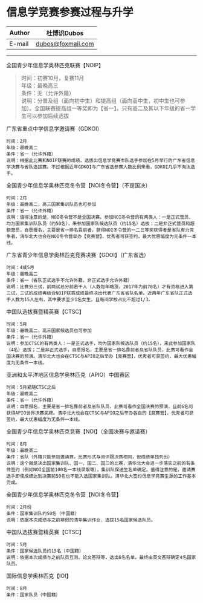 信息学竞赛参赛过程与升学
======

|Author|杜博识Dubos|
|---|---
|E-mail|dubos@foxmail.com

------

全国青少年信息学奥林匹克联赛【NOIP】

>时间：初赛10月，复赛11月  
> 年级：最晚高三  
> 条件：无（允许外籍）  
> 说明：分普及组（面向初中生）和提高组（面向高中生，初中生也可参加）。全国联赛提高组一等奖即为【省一】。只有高二及其以下年级的省一学生可以参加后续选拔  


广东省重点中学信息学邀请赛（GDKOI）

	时间：2月
	年级：最晚高二
	条件：省一（允许外籍）
	说明：根据此比赛和NOIP联赛的成绩，选拔出信息学竞赛市队选手参加在5月举行的广东省信息学决赛与省队选拔赛。不过根据近年GDKOI与广东省选参赛人数比例来看，GDKOI几乎不淘汰选手。

全国青少年信息学奥林匹克冬令营【NOI冬令营】（不是国决）

	时间：2月
	年级：最晚高二，高三国家集训队员也可参加
	条件：省一（允许外籍）
	说明：值得注意的是，NOI冬令营不是全国决赛。参加NOI冬令营的有两类人：一是正式营员，均为国家集训队队员（约50名），来参加国家队候选队员（约15名）选拔；二是非正式营员和超额营员，自愿报名，主要是省一排名靠前者，获得NOI冬令营的一二三等奖获得者是省队有力竞争者，清华北大也会在NOI冬令营举办【竞赛营】，优秀者可获签约，最大优惠幅度为无条件一本线。

广东省青少年信息学奥林匹克竞赛决赛【GDOI】（广东省选）

	时间：4或5月
	年级：最晚高二
	条件：省一（省队正式选手不允许外籍，非正式选手允许外籍）
	说明：比赛分三试，前两试总分前若干人（人数每年略涨，2017年为前70名）才有资格进入第三试，三试的成绩再结合NOIP联赛成绩最终决出代表广东省省队名单。近两年广东省队正式选手人数为15人左右，其中要求至少1名女生，且每间学校占比不超过1/3。

中国队选拔赛暨精英赛【CTSC】

	时间：5月
	年级：最晚高二，高三国家候选员也可参加
	条件：省一（允许外籍）
	说明：参加CTSC的有两类人：一是正式选手，均为国家队候选队员（约15名），来此参加国家队（4名）选拔；二是非正式选手，自愿报名，主要是省一排名靠前者及省队队员，此赛可看作全国决赛的预演。清华北大也会在CTSC与APIO之后举办【竞赛营】，优秀者可获签约，最大优惠幅度为无条件一本线。

亚洲和太平洋地区信息学奥林匹克（APIO）中国赛区

	时间：5月紧随CTSC之后
	年级：最晚高二
	条件：省一（允许外籍）
	说明：自愿报名，主要是省一排名靠前者及省队队员，此赛可看作全国决赛的预演，且前6名可获得APIO世界决赛奖牌。清华北大也会在CTSC与APIO之后举办各自的【竞赛营】，优秀者可获签约，最大优惠幅度为无条件一本线。

全国青少年信息学奥林匹克竞赛【NOI】（全国决赛与邀请赛）

	时间：8月
	年级：最晚高二
	条件：省队（外籍只能参加邀请赛，比赛形式与测评跟决赛相同，但成绩单独列出）
	说明：这个就是决出国家集训队、国一、国二、国三的比赛，清华北大会进一步落实之前的有条件签约（例如NOI全国前100名一本线录取等），集训队保送生名单确定。值得注意的是，邀请赛选手即使成绩达到决赛前50名也不能入选国家集训队。清华北大签约信息学竞赛生源的工作基本完成。

全国青少年信息学奥林匹克冬令营【NOI冬令营】

	时间：2月份
	条件：国家集训队约50名（中国籍）
	说明：依据本次成绩与之前寒假的清华集训作业，选拔15名国家候选队员。

中国队选拔赛暨精英赛【CTSC】

	时间：5月
	条件：国家候选队员约15名（中国籍）
	说明：依据本次成绩与之前队员互测、论文答辩等，选出6名名单，最终由英文答辩确定4名国家队员。

国际信息学奥林匹克【IOI】

	时间：8月
	条件：国家队员（中国籍）
